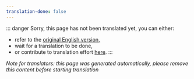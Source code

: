 ```yaml
---
translation-done: false
---
```

::: danger
Sorry, this page has not been translated yet, you can either:
- refer to the [original English version](<..\..\..\de\modding\README.md>),
- wait for a translation to be done,
- or contribute to translation effort [here](https://github.com/bsmg/wiki).
:::

_Note for translators: this page was generated automatically, please remove this content before starting translation_
